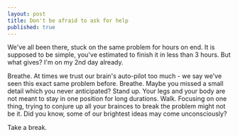 ```yaml
---
layout: post
title: Don't be afraid to ask for help
published: true
---
```


We've all been there, stuck on the same problem for hours on end. It is supposed to be simple, you've estimated to finish it in less than 3 hours. But what gives? I'm on my 2nd day already.

Breathe. At times we trust our brain's auto-pilot too much - we say we've seen this exact same problem before. Breathe. Maybe you missed a small detail which you never anticipated? Stand up. Your legs and your body are not meant to stay in one position for long durations. Walk. Focusing on one thing, trying to conjure up all your brainces to break the problem might not be it. Did you know, some of our brightest ideas may come unconsciously?

Take a break.
